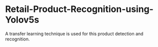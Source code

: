 # Retail-Product-Recognition-using-Yolov5s
A transfer learning technique is used for this product detection and recognition.
